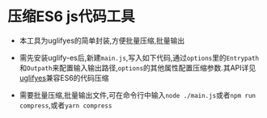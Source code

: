
# 压缩ES6 js代码工具
- 本工具为uglifyes的简单封装,方便批量压缩,批量输出
- 需先安装uglify-es后,新建`main.js`,写入如下代码,通过`options`里的`Entrypath`和`Outpath`来配置输入输出路径,`options`的其他属性配置压缩参数.其API详见[uglifyes](https://github.com/LiPinghai/UglifyJSDocCN/blob/master/README.md)兼容ES6的代码压缩

- 需要批量压缩,批量输出文件,可在命令行中输入```node ./main.js```或者```npm run compress```,或者```yarn compress```
